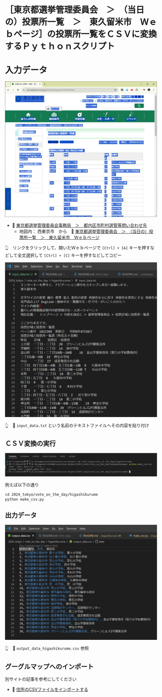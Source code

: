 # ［東京都選挙管理委員会　＞　（当日の）投票所一覧　＞　東久留米市　Ｗｅｂページ］の投票所一覧をＣＳＶに変換するＰｙｔｈｏｎスクリプト


# 入力データ

![東京都選挙管理委員会　＞　（当日の）投票所一覧　＞　東久留米市　Ｗｅｂページ](./res/202406__senkyo__24-2306-vote-on-the-day-higashikurume-input-web.png)  

* 📖 [東京都選挙管理委員会事務局　＞　都内区市町村選管等問い合わせ先](https://www.senkyo.metro.tokyo.lg.jp/kushichoson-contact/)
  * 地図内： 西東京市　から　📖 [東京都選挙管理委員会　＞　（当日の）投票所一覧　＞　東久留米市　Ｗｅｂページ](https://www.city.higashikurume.lg.jp/shisei/senkyokanri/1022305.html)  

👆　リンクをクリックして、開いたＷｅｂページで `[Ctrl] + [A]` キーを押すなどして全文選択して `[Ctrl] + [C]` キーを押すなどしてコピー  

![input_data.txt](./res/202406__senkyo__24-2308-vote-on-the-day-higashikurume-input-text.png)  

👆　📄 `input_data.txt` という名前のテキストファイルへその内容を貼り付け


## ＣＳＶ変換の実行

![ターミナル](./res/202406__senkyo__25-0126-vote-on-the-day-higashikurume-terminal.png)  

例えば以下の通り  

```shell
cd 2024_tokyo/vote_on_the_day/higashikurume
python make_csv.py
```


## 出力データ

![output_data_higashikurume.csv](./res/202406__senkyo__25-0128-vote-on-the-day-higashikurume-output-text.png)  

👆　📄 `output_data_higashikurume.csv` 参照


## グーグルマップへのインポート

別サイトの記事を参考にしてください  

* 📖 [住所のCSVファイルをインポートする](https://diamond.jp/articles/-/308329?page=2)  
